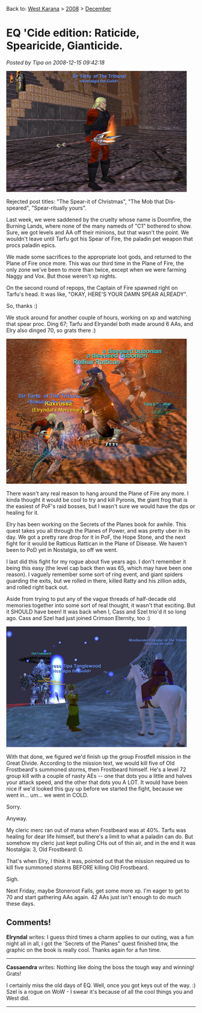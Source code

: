 Back to: [West Karana](/posts/westkarana.md) > [2008](/posts/2008/westkarana.md) > [December](./westkarana.md)
# EQ 'Cide edition: Raticide, Spearicide, Gianticide.

*Posted by Tipa on 2008-12-15 09:42:18*

![](../../../uploads/2008/12/eqgame-2008-12-12-20-34-02-6.jpg "eqgame-2008-12-12-20-34-02-6")

Rejected post titles: "The Spear-it of Christmas", "The Mob that Dis-speared", "Spear-ritually yours".

Last week, we were saddened by the cruelty whose name is Doomfire, the Burning Lands, where none of the many nameds of "C1" bothered to show. Sure, we got levels and AA off their minions, but that wasn't the point. We wouldn't leave until Tarfu got his Spear of Fire, the paladin pet weapon that procs paladin epics.

We made some sacrifices to the appropriate loot gods, and returned to the Plane of Fire once more. This was our third time in the Plane of Fire, the only zone we've been to more than twice, except when we were farming Naggy and Vox. But those weren't xp nights.

On the second round of repops, the Captain of Fire spawned right on Tarfu's head. It was like, "OKAY, HERE'S YOUR DAMN SPEAR ALREADY".

So, thanks :)

We stuck around for another couple of hours, working on xp and watching that spear proc. Ding 67; Tarfu and Elryandel both made around 6 AAs, and Elry also dinged 70, so grats there :)

![](../../../uploads/2008/12/eqgame-2008-12-12-22-42-47-23.jpg "eqgame-2008-12-12-22-42-47-23")

There wasn't any real reason to hang around the Plane of Fire any more. I kinda thought it would be cool to try and kill Pyronis, the giant frog that is the easiest of PoF's raid bosses, but I wasn't sure we would have the dps or healing for it.

Elry has been working on the Secrets of the Planes book for awhile. This quest takes you all through the Planes of Power, and was pretty uber in its day. We got a pretty rare drop for it in PoF, the Hope Stone, and the next fight for it would be Ratticus Rattican in the Plane of Disease. We haven't been to PoD yet in Nostalgia, so off we went.

I last did this fight for my rogue about five years ago. I don't remember it being this easy (the level cap back then was 65, which may have been one reason). I vaguely remember some sort of ring event, and giant spiders guarding the exits, but we rolled in there, killed Ratty and his zillion adds, and rolled right back out.

Aside from trying to put any of the vague threads of half-decade old memories together into some sort of real thought, it wasn't that exciting. But it SHOULD have been! It was back when I, Cass and Szel trio'd it so long ago. Cass and Szel had just joined Crimson Eternity, too :)

![](../../../uploads/2008/12/eqgame-2008-12-12-23-07-33-30.jpg "eqgame-2008-12-12-23-07-33-30")

With that done, we figured we'd finish up the group Frostfell mission in the Great Divide. According to the mission text, we would kill five of Old Frostbeard's summoned storms, then Frostbeard himself. He's a level 72 group kill with a couple of nasty AEs -- one that dots you a little and halves your attack speed, and the other that dots you A LOT. It would have been nice if we'd looked this guy up before we started the fight, because we went in... um... we went in COLD.

Sorry.

Anyway.

My cleric merc ran out of mana when Frostbeard was at 40%. Tarfu was healing for dear life himself, but there's a limit to what a paladin can do. But somehow my cleric just kept pulling CHs out of thin air, and in the end it was Nostalgia: 3, Old Frostbeard: 0.

That's when Elry, I think it was, pointed out that the mission required us to kill five summoned storms BEFORE killing Old Frostbeard.

Sigh.

Next Friday, maybe Stoneroot Falls, get some more xp. I'm eager to get to 70 and start gathering AAs again. 42 AAs just isn't enough to do much these days.

## Comments!

**Elryndal** writes: I guess third times a charm applies to our outing, was a fun night all in all, i got the 'Secrets of the Planes" quest finished btw, the graphic on the book is really cool. Thanks again for a fun time.

---

**Cassaendra** writes: Nothing like doing the boss the tough way and winning! Grats!

I certainly miss the old days of EQ. Well, once you got keys out of the way. :) Szel is a rogue on WoW - I swear it's because of all the cool things you and West did.

---

